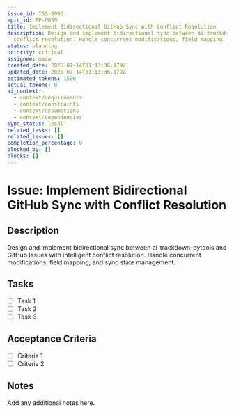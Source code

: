 ```yaml
---
issue_id: ISS-0093
epic_id: EP-0039
title: Implement Bidirectional GitHub Sync with Conflict Resolution
description: Design and implement bidirectional sync between ai-trackdown-pytools and GitHub Issues with intelligent
  conflict resolution. Handle concurrent modifications, field mapping, and sync state management.
status: planning
priority: critical
assignee: masa
created_date: 2025-07-14T01:13:36.179Z
updated_date: 2025-07-14T01:13:36.179Z
estimated_tokens: 1500
actual_tokens: 0
ai_context:
  - context/requirements
  - context/constraints
  - context/assumptions
  - context/dependencies
sync_status: local
related_tasks: []
related_issues: []
completion_percentage: 0
blocked_by: []
blocks: []
---
```


# Issue: Implement Bidirectional GitHub Sync with Conflict Resolution

## Description
Design and implement bidirectional sync between ai-trackdown-pytools and GitHub Issues with intelligent conflict resolution. Handle concurrent modifications, field mapping, and sync state management.

## Tasks
- [ ] Task 1
- [ ] Task 2
- [ ] Task 3

## Acceptance Criteria
- [ ] Criteria 1
- [ ] Criteria 2

## Notes
Add any additional notes here.
